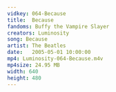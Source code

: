 ```yaml
---
vidkey: 064-Because
title:  Because
fandoms: Buffy the Vampire Slayer
creators: Luminosity
song: Because
artist: The Beatles
date:   2005-05-01 10:00:00
mp4: Luminosity-064-Because.m4v
mp4size: 24.95 MB
width: 640
height: 480
---
```



  